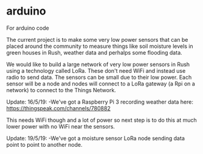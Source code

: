 # arduino
For arduino code

The current project is to make some very low power sensors that can be placed around the community to measure things like soil moisture levels in green houses in Rush, weather data and perhalps some flooding data.

We would like to build a large network of very low power sensors in Rush using a technology called LoRa. These don't need WiFi and instead use radio to send data. The sensors can be small due to their low power. Each sensor will be a node and nodes will connect to a LoRa gateway (a Rpi on a network) to connect to the Things Network.


Update: 16/5/19:
-We've got a Raspberry Pi 3 recording weather data here:
https://thingspeak.com/channels/780882

This needs WiFi though and a lot of power so next step is to do this at much lower power with no WiFi near the sensors.


Update: 19/5/19:
-We've got a moisture sensor LoRa node sending data point to point to another node.
